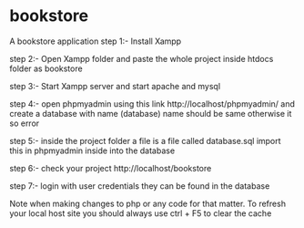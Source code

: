 # bookstore
A bookstore application
step 1:- Install Xampp

step 2:- Open Xampp folder and paste the whole project inside htdocs folder as bookstore 

step 3:- Start Xampp server and start apache and mysql

step 4:- open phpmyadmin using this link http://localhost/phpmyadmin/ and create a database with name (database) name should be same otherwise it so error

step 5:- inside the project folder a file is a file called database.sql import this in phpmyadmin inside into the database

step 6:- check your project http://localhost/bookstore

step 7:- login with user credentials they can be found in the database

Note when making changes to php or any code for that matter. To refresh your local host site you should always use ctrl + F5 to clear the cache
